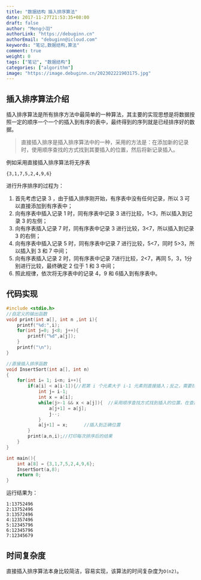 ```yaml
---
title: "数据结构 插入排序算法"
date: 2017-11-27T21:53:35+08:00
draft: false
author: "Meng小羽"
authorLink: "https://debuginn.cn"
authorEmail: "debuginn@icloud.com"
keywords: "笔记,数据结构,算法"
comment: true
weight: 0
tags: ["笔记", "数据结构"]
categories: ["algorithm"]
image: "https://image.debuginn.cn/202302221903175.jpg"
---
```


## 插入排序算法介绍

插入排序算法是所有排序方法中最简单的一种算法，其主要的实现思想是将数据按照一定的顺序一个一个的插入到有序的表中，最终得到的序列就是已经排序好的数据。

> 直接插入排序是插入排序算法中的一种，采用的方法是：在添加新的记录时，使用顺序查找的方式找到其要插入的位置，然后将新记录插入。

例如采用直接插入排序算法将无序表

```shell
{3,1,7,5,2,4,9,6}
```

进行升序排序的过程为：

1. 首先考虑记录 3 ，由于插入排序刚开始，有序表中没有任何记录，所以 3 可以直接添加到有序表中； 
2. 向有序表中插入记录 1 时，同有序表中记录 3 进行比较，1<3，所以插入到记录 3 的左侧； 
3. 向有序表插入记录 7 时，同有序表中记录 3 进行比较，3<7，所以插入到记录 3 的右侧； 
4. 向有序表中插入记录 5 时，同有序表中记录 7 进行比较，5<7，同时 5>3，所以插入到 3 和 7 中间； 
5. 向有序表插入记录 2 时，同有序表中记录 7进行比较，2<7，再同 5，3，1分别进行比较，最终确定 2 位于 1 和 3 中间； 
6. 照此规律，依次将无序表中的记录 4，9 和 6插入到有序表中。

## 代码实现

```c
#include <stdio.h>
//自定义的输出函数
void print(int a[], int n ,int i){
    printf("%d:",i);
    for(int j=0; j<8; j++){
        printf("%d",a[j]);
    }
    printf("\n");
}

//直接插入排序函数
void InsertSort(int a[], int n)
{
    for(int i= 1; i<n; i++){
        if(a[i] < a[i-1]){//若第 i 个元素大于 i-1 元素则直接插入；反之，需要找到适当的插入位置后在插入。
            int j= i-1;
            int x = a[i];
            while(j>-1 && x < a[j]){  //采用顺序查找方式找到插入的位置，在查找的同时，将数组中的元素进行后移操作，给插入元素腾出空间
                a[j+1] = a[j];
                j--;
            }
            a[j+1] = x;      //插入到正确位置
        }
        print(a,n,i);//打印每次排序后的结果
    }
}

int main(){
    int a[8] = {3,1,7,5,2,4,9,6};
    InsertSort(a,8);
    return 0;
}
```

运行结果为：

```shell
1:13752496
2:13752496
3:13572496
4:12357496
5:12345796
6:12345796
7:12345679
```

## 时间复杂度

直接插入排序算法本身比较简洁，容易实现，该算法的时间复杂度为`O(n2)`。